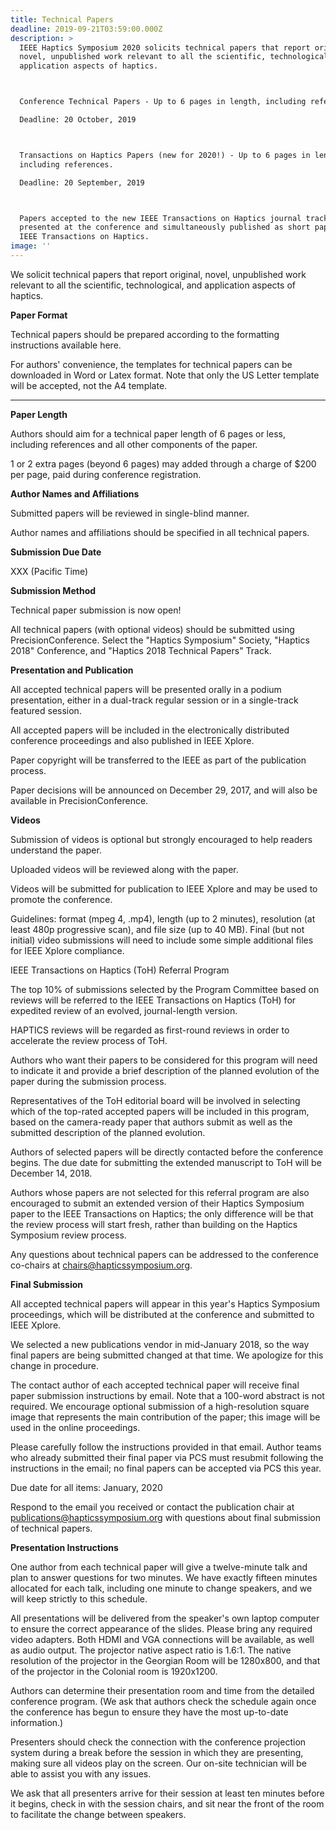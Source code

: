 ```yaml
---
title: Technical Papers
deadline: 2019-09-21T03:59:00.000Z
description: >
  IEEE Haptics Symposium 2020 solicits technical papers that report original,
  novel, unpublished work relevant to all the scientific, technological, and
  application aspects of haptics.



  Conference Technical Papers - Up to 6 pages in length, including references. 

  Deadline: 20 October, 2019



  Transactions on Haptics Papers (new for 2020!) - Up to 6 pages in length,
  including references.

  Deadline: 20 September, 2019



  Papers accepted to the new IEEE Transactions on Haptics journal track will be
  presented at the conference and simultaneously published as short papers in
  IEEE Transactions on Haptics. 
image: ''
---
```

We solicit technical papers that report original, novel, unpublished work relevant to all the scientific, technological, and application aspects of haptics.



**Paper Format**



Technical papers should be prepared according to the formatting instructions available here.

For authors' convenience, the templates for technical papers can be downloaded in Word or Latex format. Note that only the US Letter template will be accepted, not the A4 template.

****

**Paper Length**



Authors should aim for a technical paper length of 6 pages or less, including references and all other components of the paper.

1 or 2 extra pages (beyond 6 pages) may added through a charge of $200 per page, paid during conference registration.



**Author Names and Affiliations**



Submitted papers will be reviewed in single-blind manner.

Author names and affiliations should be specified in all technical papers.



**Submission Due Date**



XXX (Pacific Time)



**Submission Method**



Technical paper submission is now open!

All technical papers (with optional videos) should be submitted using PrecisionConference.  Select the "Haptics Symposium" Society, "Haptics 2018" Conference, and "Haptics 2018 Technical Papers" Track. 



**Presentation and Publication**



All accepted technical papers will be presented orally in a podium presentation, either in a dual-track regular session or in a single-track featured session.

All accepted papers will be included in the electronically distributed conference proceedings and also published in IEEE Xplore.

Paper copyright will be transferred to the IEEE as part of the publication process.

Paper decisions will be announced on December 29, 2017, and will also be available in PrecisionConference.



**Videos**



Submission of videos is optional but strongly encouraged to help readers understand the paper.

Uploaded videos will be reviewed along with the paper.

Videos will be submitted for publication to IEEE Xplore and may be used to promote the conference.

Guidelines: format (mpeg 4, .mp4), length (up to 2 minutes), resolution (at least 480p progressive scan), and file size (up to 40 MB).  Final (but not initial) video submissions will need to include some simple additional files for IEEE Xplore compliance.

IEEE Transactions on Haptics (ToH) Referral Program



The top 10% of submissions selected by the Program Committee based on reviews will be referred to the IEEE Transactions on Haptics (ToH) for expedited review of an evolved, journal-length version.

HAPTICS reviews will be regarded as first-round reviews in order to accelerate the review process of ToH.

Authors who want their papers to be considered for this program will need to indicate it and provide a brief description of the planned evolution of the paper during the submission process.

Representatives of the ToH editorial board will be involved in selecting which of the top-rated accepted papers will be included in this program, based on the camera-ready paper that authors submit as well as the submitted description of the planned evolution.  

Authors of selected papers will be directly contacted before the conference begins.  The due date for submitting the extended manuscript to ToH will be December 14, 2018. 

Authors whose papers are not selected for this referral program are also encouraged to submit an extended version of their Haptics Symposium paper to the IEEE Transactions on Haptics; the only difference will be that the review process will start fresh, rather than building on the Haptics Symposium review process.

Any questions about technical papers can be addressed to the conference co-chairs at chairs@hapticssymposium.org.



 



**Final Submission**



All accepted technical papers will appear in this year's Haptics Symposium proceedings, which will be distributed at the conference and submitted to IEEE Xplore.



We selected a new publications vendor in mid-January 2018, so the way final papers are being submitted changed at that time. We apologize for this change in procedure.



The contact author of each accepted technical paper will receive final paper submission instructions by email. Note that a 100-word abstract is not required.  We encourage optional submission of a high-resolution square image that represents the main contribution of the paper; this image will be used in the online proceedings.



Please carefully follow the instructions provided in that email. Author teams who already submitted their final paper via PCS must resubmit following the instructions in the email; no final papers can be accepted via PCS this year.



Due date for all items: January, 2020



Respond to the email you received or contact the publication chair at publications@hapticssymposium.org with questions about final submission of technical papers.



 

**Presentation Instructions**



One author from each technical paper will give a twelve-minute talk and plan to answer questions for two minutes.  We have exactly fifteen minutes allocated for each talk, including one minute to change speakers, and we will keep strictly to this schedule.



All presentations will be delivered from the speaker's own laptop computer to ensure the correct appearance of the slides. Please bring any required video adapters.  Both HDMI and VGA connections will be available, as well as audio output.  The projector native aspect ratio is 1.6:1.  The native resolution of the projector in the Georgian Room will be 1280x800, and that of the projector in the Colonial room is 1920x1200.  



Authors can determine their presentation room and time from the detailed conference program.  (We ask that authors check the schedule again once the conference has begun to ensure they have the most up-to-date information.)



Presenters should check the connection with the conference projection system during a break before the session in which they are presenting, making sure all videos play on the screen.  Our on-site technician will be able to assist you with any issues.



We ask that all presenters arrive for their session at least ten minutes before it begins, check in with the session chairs, and sit near the front of the room to facilitate the change between speakers.

